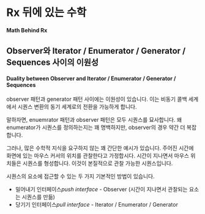 # Rx 뒤에 있는 수학

#### Math Behind Rx

## Observer와 Iterator / Enumerator / Generator / Sequences 사이의 이원성

#### Duality between Observer and Iterator / Enumerator / Generator / Sequences

observer 패턴과 generator 패턴 사이에는 이원성이 있습니다. 이는 비동기 콜백 세계에서 시퀀스 변환의 동기 세계로의 전환을 가능하게 합니다.

말하자면, enuemrator 패턴과 observer 패턴은 모두 시퀀스를 묘사합니다. 왜 enumerator가 시퀀스를 정의하는지는 꽤 명백하지만, observer의 경우 약간 더 복잡합니다.

그러나, 많은 수학적 지식을 요구하지 않는 꽤 간단한 예시가 있습니다. 주어진 시간에 화면에 있는 마우스 커서의 위치를 관찰한다고 가정합시다. 시간이 지나면서 마우스 위치들은 시퀀스를 형성합니다. 이것이 본질적으로 관찰 가능한 시퀀스입니다.

시퀀스의 요소에 접근할 수 있는 두 가지 기본적인 방법이 있습니다.

- 밀어내기 인터페이스*push interface* - Observer (시간이 지나면서 관찰되는 요소는 시퀀스를 만듦)
- 당기기 인터페이스*pull interface* - Iterator / Enumerator / Generator